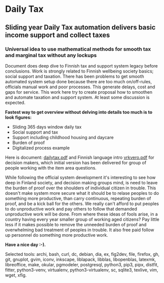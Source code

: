 # Daily Tax
## Sliding year Daily Tax automation delivers basic income support and collect taxes
### Universal idea to use mathematical methods for smooth tax and marginal tax without any lockups

Document does deep dive to Finnish tax and support system legacy before conclusions. Work is strongly related to Finnish wellbeing society basics; social support and taxation. There has been problems to get smooth automated system setup done because there are too much on/off-rules, officials manual work and poor processes. This generate delays, cost and gaps for service. This work here try to create proposal how to smoothen and automate taxation and support system. At least some discussion is expected.

**Fastest way to get overview without delving into details too much is to look figures:**
- Sliding 365 days window daily tax
- Social support and tax
- Support including childhood housing and daycare
- Burden of proof
- Digitalized process example

Here is document: [dailytax.pdf](https://raw.githubusercontent.com/apotkonen/dailytax/main/dailytax.pdf "Download document") and Finnish language intro [vrkvero.pdf](https://raw.githubusercontent.com/apotkonen/dailytax/main/vrkvero.pdf "Download document") for decision makers, which initial version has been delivered for group of people working with the item area questions. 

While following the official system development it's interesting to see how deep in Finland society, and decision making groups mind, is need to leave the burden of proof over the shoulders of individual citizen in trouble. This doesn't make system more secure what it should be to relase peoples to do something more productive, than carry continuous, repeating burden of proof, and be a kick ball for the others. We really can't afford to put peoples to do unproductive work and pay others to follow that demanded unproductive work will be done. From where these ideas of fools arise, in a country having every year smaller group of working aged citizens? Pay little less if it makes possible to remove the unneeded burden of proof and overwhelming bad treatment of peoples in trouble. It also free paid follow up personnel do something more productive work.

**Have a nice day :-).**

Selected tools:
archi,
bash,
curl,
dc,
debian,
dia,
ex,
fig2dev,
file,
firefox,
gh,
git,
gnuplot,
gvim,
iconv,
inkscape,
liblapack,
libblas,
libopenblas,
latexmk,
libreoffice,
make,
okular,
pgmodeler,
postgresql,
python3, pip3, pipx, distfit, fitter, python3-venv, virtualenv, python3-virtualenv,
sc,
sqlite3,
texlive,
vim,
wget,
xfig.

